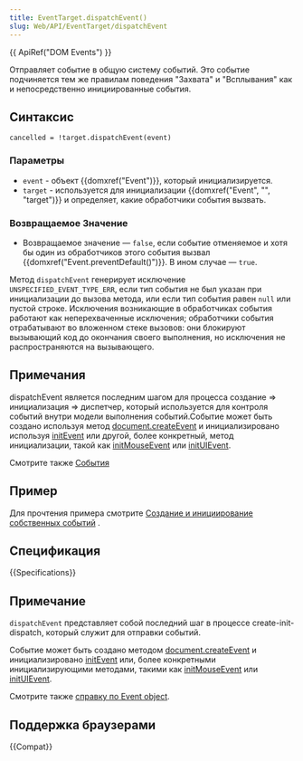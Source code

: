 ```yaml
---
title: EventTarget.dispatchEvent()
slug: Web/API/EventTarget/dispatchEvent
---
```


{{ ApiRef("DOM Events") }}

Отправляет событие в общую систему событий. Это событие подчиняется тем же правилам поведения "Захвата" и "Всплывания" как и непосредственно инициированные события.

## Синтаксис

```
cancelled = !target.dispatchEvent(event)
```

### Параметры

- `event` - объект {{domxref("Event")}}, который инициализируется.
- `target` - используется для инициализации {{domxref("Event", "", "target")}} и определяет, какие обработчики события вызвать.

### Возвращаемое Значение

- Возвращаемое значение — `false`, если событие отменяемое и хотя бы один из обработчиков этого события вызвал {{domxref("Event.preventDefault()")}}. В ином случае — `true`.

Метод `dispatchEvent` генерирует исключение `UNSPECIFIED_EVENT_TYPE_ERR`, если тип события не был указан при инициализации до вызова метода, или если тип события равен `null` или пустой строке. Исключения возникающие в обработчиках события работают как неперехваченные исключения; обработчики события отрабатывают во вложенном стеке вызовов: они блокируют вызывающий код до окончания своего выполнения, но исключения не распространяются на вызывающего.

## Примечания

dispatchEvent является последним шагом для процесса создание => инициализация => диспетчер, который используется для контроля событий внутри модели выполнения событий.Событие может быть создано используя метод [document.createEvent](/ru/docs/DOM/document.createEvent) и инициализировано используя [initEvent](/ru/docs/DOM/event.initEvent) или другой, более конкретный, метод инициализации, такой как [initMouseEvent](/ru/docs/DOM/event.initMouseEvent) или [initUIEvent](/ru/docs/DOM/event.initUIEvent).

Смотрите также [События](/ru/docs/Web/API/Event)

## Пример

Для прочтения примера смотрите [Создание и инициирование собственных событий](/ru/docs/Web/Guide/Events/%D0%A1%D0%BE%D0%B7%D0%B4%D0%B0%D0%BD%D0%B8%D0%B5_%D0%B8_%D0%B2%D1%8B%D0%B7%D0%BE%D0%B2_%D1%81%D0%BE%D0%B1%D1%8B%D1%82%D0%B8%D0%B9) .

## Спецификация

{{Specifications}}

## Примечание

`dispatchEvent` представляет собой последний шаг в процессе create-init-dispatch, который служит для отправки событий.

Событие может быть создано методом [document.createEvent](/en/DOM/document.createEvent) и инициализировано [initEvent](/en/DOM/event.initEvent) или, более конкретными инициализирующими методами, такими как [initMouseEvent](/en/DOM/event.initMouseEvent) или [initUIEvent](/en/DOM/event.initUIEvent).

Смотрите также [справку по Event object](/en/DOM/event).

## Поддержка браузерами

{{Compat}}
